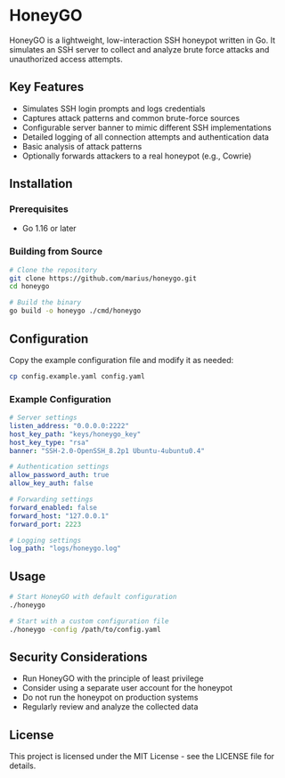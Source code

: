 # HoneyGO

HoneyGO is a lightweight, low-interaction SSH honeypot written in Go. It simulates an SSH server to collect and analyze brute force attacks and unauthorized access attempts.

## Key Features

* Simulates SSH login prompts and logs credentials
* Captures attack patterns and common brute-force sources
* Configurable server banner to mimic different SSH implementations
* Detailed logging of all connection attempts and authentication data
* Basic analysis of attack patterns
* Optionally forwards attackers to a real honeypot (e.g., Cowrie)

## Installation

### Prerequisites

* Go 1.16 or later

### Building from Source

```bash
# Clone the repository
git clone https://github.com/marius/honeygo.git
cd honeygo

# Build the binary
go build -o honeygo ./cmd/honeygo
```

## Configuration

Copy the example configuration file and modify it as needed:

```bash
cp config.example.yaml config.yaml
```

### Example Configuration

```yaml
# Server settings
listen_address: "0.0.0.0:2222"
host_key_path: "keys/honeygo_key"
host_key_type: "rsa"
banner: "SSH-2.0-OpenSSH_8.2p1 Ubuntu-4ubuntu0.4"

# Authentication settings
allow_password_auth: true
allow_key_auth: false

# Forwarding settings
forward_enabled: false
forward_host: "127.0.0.1"
forward_port: 2223

# Logging settings
log_path: "logs/honeygo.log"
```

## Usage

```bash
# Start HoneyGO with default configuration
./honeygo

# Start with a custom configuration file
./honeygo -config /path/to/config.yaml
```

## Security Considerations

* Run HoneyGO with the principle of least privilege
* Consider using a separate user account for the honeypot
* Do not run the honeypot on production systems
* Regularly review and analyze the collected data

## License

This project is licensed under the MIT License - see the LICENSE file for details.
